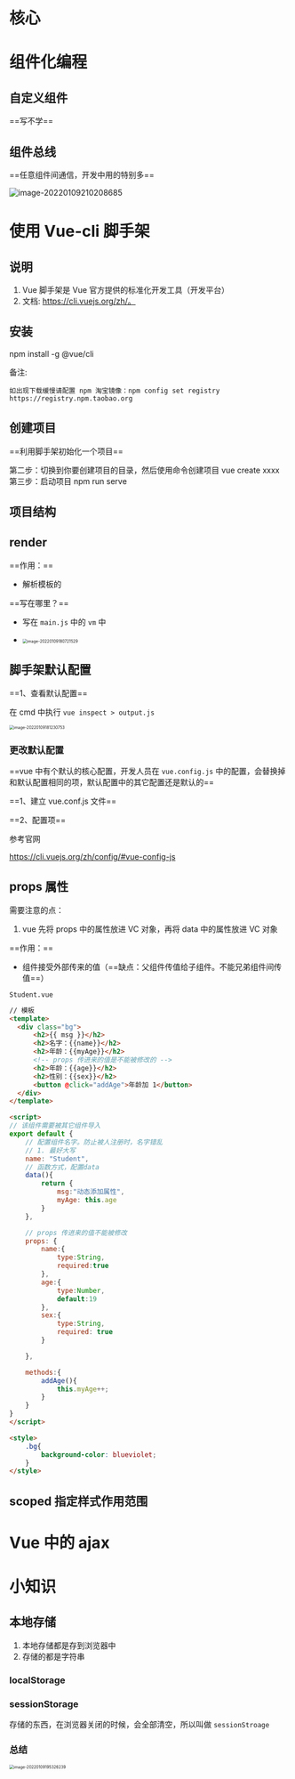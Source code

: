 # 核心



# 组件化编程





## 自定义组件

==写不学==





## 组件总线



==任意组件间通信，开发中用的特别多==



![image-20220109210208685](https://blog-bt.oss-cn-beijing.aliyuncs.com/1/20220109210208.png)





# 使用 Vue-cli 脚手架



## 说明

1.  Vue 脚手架是 Vue 官方提供的标准化开发工具（开发平台）
2.  文档: https://cli.vuejs.org/zh/。



## 安装

npm install -g @vue/cli



备注:

```
如出现下载缓慢请配置 npm 淘宝镜像：npm config set registry
https://registry.npm.taobao.org
```



## 创建项目

==利用脚手架初始化一个项目==

第二步：切换到你要创建项目的目录，然后使用命令创建项目
vue create xxxx
第三步：启动项目
npm run serve



## 项目结构



## render



==作用：==

- 解析模板的

==写在哪里？==

- 写在 `main.js` 中的 `vm` 中

- <img src="https://blog-bt.oss-cn-beijing.aliyuncs.com/1/20220109180721.png" alt="image-20220109180721529" style="zoom:50%;" />





## 脚手架默认配置



==1、查看默认配置==

在 cmd 中执行 `vue inspect > output.js`

<img src="https://blog-bt.oss-cn-beijing.aliyuncs.com/1/20220109181230.png" alt="image-20220109181230753" style="zoom:50%;" />







### 更改默认配置



==vue 中有个默认的核心配置，开发人员在 `vue.config.js` 中的配置，会替换掉和默认配置相同的项，默认配置中的其它配置还是默认的==



==1、建立 vue.conf.js 文件==





==2、配置项==

参考官网

https://cli.vuejs.org/zh/config/#vue-config-js





## props 属性

需要注意的点：

1. vue 先将 props 中的属性放进 VC 对象，再将 data 中的属性放进 VC 对象



==作用：==

- 组件接受外部传来的值（==缺点：父组件传值给子组件。不能兄弟组件间传值==）



`Student.vue`

```html
// 模板
<template>
  <div class="bg">
      <h2>{{ msg }}</h2>
      <h2>名字：{{name}}</h2>
      <h2>年龄：{{myAge}}</h2>
      <!-- props 传进来的值是不能被修改的 -->
      <h2>年龄：{{age}}</h2>
      <h2>性别：{{sex}}</h2>
      <button @click="addAge">年龄加 1</button>
  </div>
</template>

<script>
// 该组件需要被其它组件导入
export default {
    // 配置组件名字。防止被人注册时，名字错乱
    // 1. 最好大写
    name: "Student",
    // 函数方式，配置data
    data(){
        return {
            msg:"动态添加属性",
            myAge: this.age
        }
    },

    // props 传进来的值不能被修改
    props: {
        name:{
            type:String,
            required:true
        },
        age:{
            type:Number,
            default:19
        },
        sex:{
            type:String,
            required: true
        }

    },

    methods:{
        addAge(){
            this.myAge++;
        }
    }
}
</script>

<style>
    .bg{
        background-color: blueviolet;
    }
</style>
```







## scoped 指定样式作用范围











# Vue 中的 ajax









# 小知识





## 本地存储



1. 本地存储都是存到浏览器中
2. 存储的都是字符串



### localStorage









### sessionStorage



存储的东西，在浏览器关闭的时候，会全部清空，所以叫做 `sessionStroage`



### 总结



<img src="https://blog-bt.oss-cn-beijing.aliyuncs.com/1/20220109195326.png" alt="image-20220109195326239" style="zoom:50%;" />